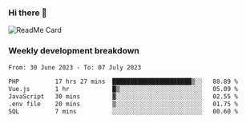 ### Hi there 👋

<!--
**itzcy/itzcy** is a ✨ _special_ ✨ repository because its `README.md` (this file) appears on your GitHub profile.

Here are some ideas to get you started:

- 🔭 I’m currently working on ...
- 🌱 I’m currently learning ...
- 👯 I’m looking to collaborate on ...
- 🤔 I’m looking for help with ...
- 💬 Ask me about ...
- 📫 How to reach me: ...
- 😄 Pronouns: ...
- ⚡ Fun fact: ...
-->
![ReadMe Card](https://github-readme-stats.vercel.app/api?username=itzcy&show_icons=true&title_color=2d3198&icon_color=797cb8&text_color=24292e&bg_color=f6f8fa)

### Weekly development breakdown
<!--START_SECTION:waka-->

```txt
From: 30 June 2023 - To: 07 July 2023

PHP          17 hrs 27 mins  ██████████████████████▒░░   88.89 %
Vue.js       1 hr            █▒░░░░░░░░░░░░░░░░░░░░░░░   05.09 %
JavaScript   30 mins         ▓░░░░░░░░░░░░░░░░░░░░░░░░   02.55 %
.env file    20 mins         ▒░░░░░░░░░░░░░░░░░░░░░░░░   01.75 %
SQL          7 mins          ░░░░░░░░░░░░░░░░░░░░░░░░░   00.60 %
```

<!--END_SECTION:waka-->
